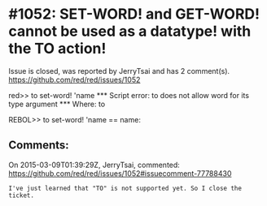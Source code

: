 
#1052: SET-WORD! and GET-WORD! cannot be used as a datatype! with the TO action!
================================================================================
Issue is closed, was reported by JerryTsai and has 2 comment(s).
<https://github.com/red/red/issues/1052>

red>> to set-word! 'name
**\* Script error: to does not allow word for its type argument
**\* Where: to

REBOL>> to set-word! 'name
== name:



Comments:
--------------------------------------------------------------------------------

On 2015-03-09T01:39:29Z, JerryTsai, commented:
<https://github.com/red/red/issues/1052#issuecomment-77788430>

    I've just learned that "TO" is not supported yet. So I close the ticket.

